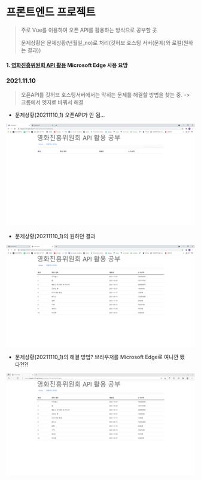 # 프론트엔드 프로젝트

> 주로 Vue를 이용하여 오픈 API를 활용하는 방식으로 공부할 곳
>
> 문제상황은 문제상황(년월일_no)로 처리(깃허브 호스팅 서버(문제)와 로컬(원하는 결과))

#### 1. [영화진흥위원회 API 활용](https://doppio1101.github.io/FrontEnd_TIL/main.html#/)  Microsoft Edge 사용 요망



### 2021.11.10

> 오픈API를 깃허브 호스팅서버에서는 막히는 문제를 해결할 방법을 찾는 중. -> 크롬에서 엣지로 바꿔서 해결



- 문제상황(20211110_1) 오픈API가 안 됨...

![](https://github.com/Doppio1101/FrontEnd_TIL/blob/master/result_img/%EB%AC%B8%EC%A0%9C%EC%83%81%ED%99%A9(20211110_1)_%EC%98%A4%ED%94%88API%EB%A5%BC%20%EC%9D%BD%EC%9D%84%20%EB%95%8C%20%EC%98%A4%EB%A5%98%EA%B0%80%20%EC%83%9D%EA%B9%80(axios).PNG?raw=true)

- 문제상황(20211110_1)의 원하던 결과

![](https://github.com/Doppio1101/FrontEnd_TIL/blob/master/result_img/%EB%AC%B8%EC%A0%9C%EC%83%81%ED%99%A9(20211110_1)_%EB%A1%9C%EC%BB%AC%EC%97%90%EC%84%9C%EC%9D%98%20%EA%B2%B0%EA%B3%BC.PNG?raw=true)

- 문제상황(20211110_1)의 해결 방법? 브라우저를 Microsoft Edge로 여니깐 됐다?!?!

![](https://github.com/Doppio1101/FrontEnd_TIL/blob/master/result_img/%EB%AC%B8%EC%A0%9C%EC%83%81%ED%99%A9(20211110_1)_%ED%95%B4%EA%B2%B0%20%EB%B0%A9%EC%95%88%EC%9D%B4%20%EB%90%A0%20%EB%93%AF%ED%95%9C%20Edge%ED%99%9C%EC%9A%A9.PNG?raw=true)
